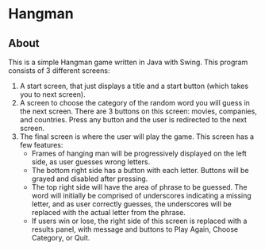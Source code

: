 # Hangman

## About
This is a simple Hangman game written in Java with Swing. This program consists of 3 different screens:
1. A start screen, that just displays a title and a start button (which takes you to next screen).
2. A screen to choose the category of the random word you will guess in the next screen. There are 3 
   buttons on this screen: movies, companies, and countries. Press any button and the user is redirected
   to the next screen.
3. The final screen is where the user will play the game. This screen has a few features:
    * Frames of hanging man will be progressively displayed on the left side, as user guesses wrong letters.
    * The bottom right side has a button with each letter. Buttons will be grayed and disabled after
      pressing. 
    * The top right side will have the area of phrase to be guessed. The word will initially be 
      comprised of underscores indicating a missing letter, and as user correctly guesses, the 
      underscores will be replaced with the actual letter from the phrase.
    * If users win or lose, the right side of this screen is replaced with a results panel, with message
      and buttons to Play Again, Choose Category, or Quit. 
